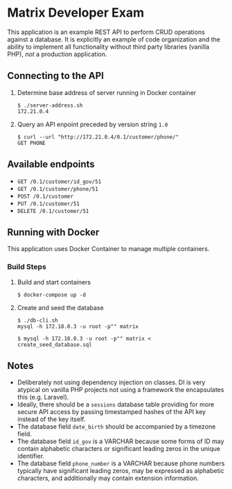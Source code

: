 
# Matrix Developer Exam

This application is an example REST API to perform CRUD operations against a database. It is explicitly an example of code organization and the ability to implement all functionality without third party libraries (vanilla PHP), _not_ a production application.


## Connecting to the API

1. Determine base address of server running in Docker container
    ```
    $ ./server-address.sh 
    172.21.0.4
    ```

2. Query an API enpoint preceded by version string `1.0`
    ```
    $ curl --url "http://172.21.0.4/0.1/customer/phone/"
    GET PHONE
    ```


## Available endpoints

* `GET /0.1/customer/id_gov/51`
* `GET /0.1/customer/phone/51`
* `POST /0.1/customer`
* `PUT /0.1/customer/51`
* `DELETE /0.1/customer/51`


## Running with Docker

This application uses Docker Container to manage multiple containers.

### Build Steps

1. Build and start containers
    ```
    $ docker-compose up -d
    ```

2. Create and seed the database
    ```
    $ ./db-cli.sh
    mysql -h 172.18.0.3 -u root -p"" matrix

    $ mysql -h 172.18.0.3 -u root -p"" matrix < create_seed_database.sql
    ```
   

## Notes

* Deliberately not using dependency injection on classes. DI is very atypical on vanilla PHP projects not using a framework the encapsulates this (e.g. Laravel).
* Ideally, there should be a `sessions` database table providing for more secure API access by passing timestamped hashes of the API key instead of the key itself.
* The database field `date_birth` should be accompanied by a timezone field.
* The database field `id_gov` is a VARCHAR because some forms of ID may contain alphabetic characters or significant leading zeros in the unique identifier.
* The database field `phone_number` is a VARCHAR because phone numbers typically have significant leading zeros, may be expressed as alphabetic characters, and additionally may contain extension information.


